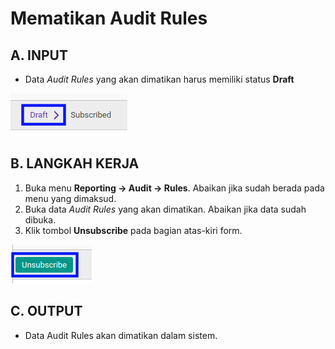 # Mematikan Audit Rules

## A. INPUT

* Data *Audit Rules* yang akan dimatikan harus memiliki status **Draft**

![](../img/audit-rules/status-input-draft.png)

## B. LANGKAH KERJA

1. Buka menu **Reporting -> Audit -> Rules**. Abaikan jika sudah berada pada menu yang dimaksud.
2. Buka data *Audit Rules* yang akan dimatikan. Abaikan jika data sudah dibuka.
3. Klik tombol **Unsubscribe** pada bagian atas-kiri form.

![](../img/audit-rules/tombol-unsubscribe.png)

## C. OUTPUT

* Data Audit Rules akan dimatikan dalam sistem.
